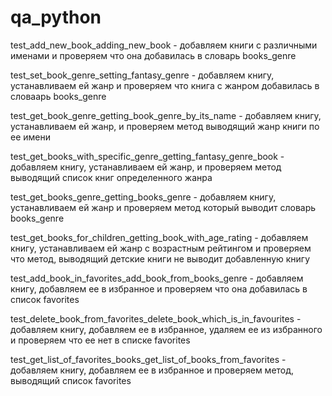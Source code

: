 # qa_python
test_add_new_book_adding_new_book - добавляем книги с различными именами и проверяем что она добавилась в словарь books_genre

test_set_book_genre_setting_fantasy_genre - добавляем книгу, устанавливаем ей жанр и проверяем что книга с жанром добавилась в словаарь books_genre

test_get_book_genre_getting_book_genre_by_its_name - добавляем книгу, устанавливаем ей жанр, и проверяем метод выводящий жанр книги по ее имени

test_get_books_with_specific_genre_getting_fantasy_genre_book - добавляем книгу, устанавливаем ей жанр, и проверяем метод выводящий список книг определенного жанра

test_get_books_genre_getting_books_genre - добавляем книгу, устанавливаем ей жанр и проверяем метод который выводит словарь books_genre

test_get_books_for_children_getting_book_with_age_rating - добавляем книгу, устанавливаем ей жанр с возрастным рейтингом и проверяем что метод, выводящий детские книги не выводит добавленную книгу

test_add_book_in_favorites_add_book_from_books_genre - добавляем книгу, добавляем ее в избранное и проверяем что она добавилась в список favorites

test_delete_book_from_favorites_delete_book_which_is_in_favourites - добавляем книгу, добавляем ее в избранное, удаляем ее из избранного и проверяем что ее нет в списке favorites

test_get_list_of_favorites_books_get_list_of_books_from_favorites -  добавляем книгу, добавляем ее в избранное и проверяем метод, выводящий список favorites